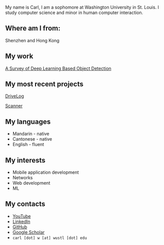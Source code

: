 My name is Carl, I am a sophomore at Washington University in St. Louis. I study computer science and minor in human computer interaction.


## Where am I from:
Shenzhen and Hong Kong

## My work
<a href="https://scholar.google.com/citations?view_op=view_citation&hl=en&user=vBhKZHcAAAAJ&citation_for_view=vBhKZHcAAAAJ:u-x6o8ySG0sC">A Survey of Deep Learning Based Object Detection</a>

## My most recent projects
[DriveLog](https://github.com/cwong8751/DriveLog)

[Scanner](https://github.com/cwong8751/Scanner)

## My languages
<ul>
			<li>Mandarin - native</li>
			<li>Cantonese - native</li>
			<li>English - fluent</li>
		</ul>

## My interests
- Mobile application development
- Networks
- Web development
- ML

## My contacts
- [YouTube](https://youtube.com/@user-qb3uz4iq4c?si=IMvEzHdgalDO6IBC)
- [LinkedIn](https://www.linkedin.com/in/carl-wang-922a102b0/)
- [GitHub](https://github.com/cwong8751)
- [Google Scholar](https://scholar.google.com/citations?user=vBhKZHcAAAAJ&hl=en)
- `carl [dot] w [at] wustl [dot] edu`
